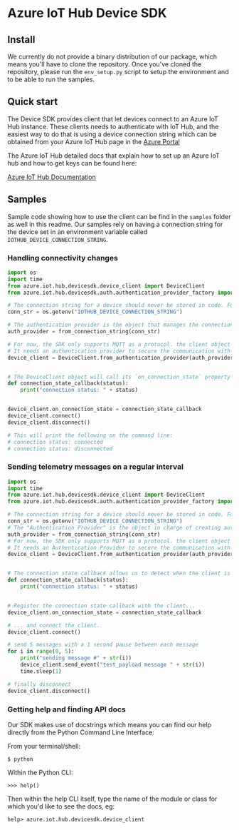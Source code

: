
Azure IoT Hub Device SDK
========================

## Install

We currently do not provide a binary distribution of our package, which means you'll have to clone the repository.
Once you've cloned the repository, please run the `env_setup.py` script to setup the environment and to be able to run
the samples.

## Quick start

The Device SDK provides client that let devices connect to an Azure IoT Hub instance. These clients needs to authenticate with IoT Hub,
and the easiest way to do that is using a device connection string which can be obtained from your Azure IoT Hub page in the [Azure Portal](https://portal.azure.com)

The Azure IoT Hub detailed docs that explain how to set up an Azure IoT hub and how to get keys can be found here:

[Azure IoT Hub Documentation](https://docs.microsoft.com/en-us/azure/iot-hub/)

## Samples

Sample code showing how to use the client can be find in the `samples` folder as well in this readme.
Our samples rely on having a connection string for the device set in an environment variable called `IOTHUB_DEVICE_CONNECTION_STRING`.

### Handling connectivity changes
```python
import os
import time
from azure.iot.hub.devicesdk.device_client import DeviceClient
from azure.iot.hub.devicesdk.auth.authentication_provider_factory import from_connection_string

# The connection string for a device should never be stored in code. For the sake of simplicity we're using an environment variable here.
conn_str = os.getenv("IOTHUB_DEVICE_CONNECTION_STRING")

# The authentication provider is the object that manages the connection credentials for the client.
auth_provider = from_connection_string(conn_str)

# For now, the SDK only supports MQTT as a protocol. the client object is used to interact with your Azure IoT hub.
# It needs an authentication provider to secure the communication with the hub, using either tokens or x509 certificates
device_client = DeviceClient.from_authentication_provider(auth_provider, "mqtt")


# The DeviceClient object will call its `on_connection_state` property every time the state of the client connection changes.
def connection_state_callback(status):
    print("connection status: " + status)


device_client.on_connection_state = connection_state_callback
device_client.connect()
device_client.disconnect()

# This will print the following on the command line:
# connection status: connected
# connection status: disconnected
```

### Sending telemetry messages on a regular interval
```python
import os
import time
from azure.iot.hub.devicesdk.device_client import DeviceClient
from azure.iot.hub.devicesdk.auth.authentication_provider_factory import from_connection_string

# The connection string for a device should never be stored in code. For the sake of simplicity we're using an environment variable here.
conn_str = os.getenv("IOTHUB_DEVICE_CONNECTION_STRING")
# The "Authentication Provider" is the object in charge of creating authentication "tokens" for the device client.
auth_provider = from_connection_string(conn_str)
# For now, the SDK only supports MQTT as a protocol. the client object is used to interact with your Azure IoT hub.
# It needs an Authentication Provider to secure the communication with the hub, using either tokens or x509 certificates
device_client = DeviceClient.from_authentication_provider(auth_provider, "mqtt")


# The connection state callback allows us to detect when the client is connected and disconnected:
def connection_state_callback(status):
    print("connection status: " + status)


# Register the connection state callback with the client...
device_client.on_connection_state = connection_state_callback

# ... and connect the client.
device_client.connect()

# send 5 messages with a 1 second pause between each message
for i in range(0, 5):
    print("sending message #" + str(i))
    device_client.send_event("test_payload message " + str(i))
    time.sleep(1)

# finally disconnect
device_client.disconnect()
```

### Getting help and finding API docs

Our SDK makes use of docstrings which means you can find our help directly from the Python Command Line Interface:

From your terminal/shell:
```
$ python
```

Within the Python CLI:
```
>>> help()
```

Then within the help CLI itself, type the name of the module or class for which you'd like to see the docs, eg:
```
help> azure.iot.hub.devicesdk.device_client
```
